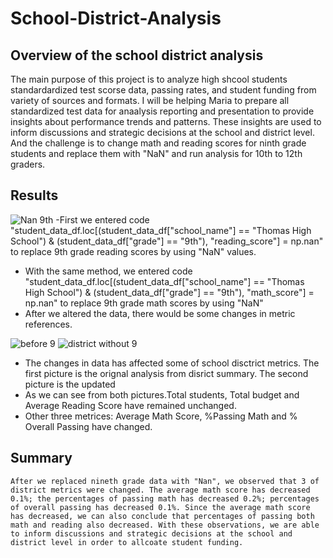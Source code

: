 # School-District-Analysis
## Overview of the school district analysis
  The main purpose of this project is to analyze high shcool students standardardized test scorse data, passing rates, and student funding from variety of sources and formats. I will be helping Maria to prepare all standardized test data for anaalysis reporting and presentation to provide insights about performance trends and patterns. These insights are used to inform discussions and strategic decisions at the school and district level. And the challenge is to change math and reading scores for ninth grade students and replace them with "NaN" and run analysis for 10th to 12th graders.
  
## Results
![Nan 9th](https://user-images.githubusercontent.com/92561493/142800994-64cb2a4e-3db7-4838-b09a-d07e8dfcccc3.PNG)
  -First we entered code "student_data_df.loc[(student_data_df["school_name"] == "Thomas High School") & (student_data_df["grade"] == "9th"), "reading_score"] = np.nan" to replace 9th grade reading scores by using "NaN" values.
 - With the same method, we entered code "student_data_df.loc[(student_data_df["school_name"] == "Thomas High School") & (student_data_df["grade"] == "9th"), "math_score"] = np.nan" to replace 9th grade math scores by using "NaN"
 - After we altered the data, there would be some changes in metric references.

![before 9](https://user-images.githubusercontent.com/92561493/142800706-caa216de-02e2-49fa-bd44-ea8645cc5d72.PNG)
![district without 9](https://user-images.githubusercontent.com/92561493/142800715-f43aaafc-6b27-4bbb-b840-bf605c66d05c.PNG)
 - The changes in data has affected some of school disctrict metrics. The first picture is the orignal analysis from disrict summary. The second picture is the updated 
 - As we can see from both pictures.Total students, Total budget and Average Reading Score have remained unchanged.
 - Other three metrices: Average Math Score, %Passing Math and % Overall Passing have changed.
  
  
  ## Summary
    After we replaced nineth grade data with "Nan", we observed that 3 of district metrics were changed. The average math score has decreased 0.1%; the percentages of passing math has decreased 0.2%; percentages of overall passing has decreased 0.1%. Since the average math score has decreased, we can also conclude that percentages of passing both math and reading also decreased. With these observations, we are able to inform discussions and strategic decisions at the school and district level in order to allcoate student funding. 
